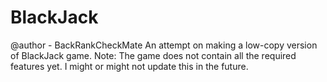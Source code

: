 # BlackJack
@author - BackRankCheckMate
An attempt on making a low-copy version of BlackJack game.
Note: The game does not contain all the required features yet. I might or might not update this in the future.

